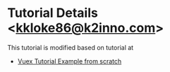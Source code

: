 # Tutorial Details &lt;kkloke86@k2inno.com&gt;

This tutorial is modified based on tutorial at 

- [Vuex Tutorial Example from scratch](https://appdividend.com/2017/08/08/vuex-tutorial-example-scratch/)
